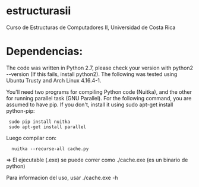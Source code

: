 # estructurasii
Curso de Estructuras de Computadores II, Universidad de Costa Rica

# Dependencias:
The code was written in Python 2.7, please check your version with python2 --version (If this fails, install python2). The following was tested using Ubuntu Trusty and Arch Linux 4.16.4-1.

You'll need two programs for compiling Python code (Nuitka), and the other for running parallel task (GNU Parallel). For the following command, you are assumed to have pip. If you don't, install it using sudo apt-get install python-pip:

     sudo pip install nuitka
     sudo apt-get install parallel
 

Luego compilar con:

      nuitka --recurse-all cache.py

=> El ejecutable (.exe) se puede correr como ./cache.exe (es un binario de python)

Para informacion del uso, usar ./cache.exe -h
